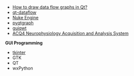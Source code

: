 * [How to draw data flow graphs in Qt?](http://stackoverflow.com/questions/9442730/how-to-draw-data-flow-graphs-in-qt)
* [qt-dataflow](https://github.com/Tillsten/qt-dataflow)
* [Nuke Engine](http://nukengine.com/)
* [pyqtgraph](http://pyqtgraph.org/)
* [guiqwt](http://code.google.com/p/guiqwt/)
* [ACQ4 Neurophysiology Acquisition and Analysis System](http://luke.campagnola.me/code/acq4/screenshots.html)  


**GUI Programming**
* [tkinter](http://wiki.python.org/moin/TkInter)
* GTK
* QT
* wxPython
